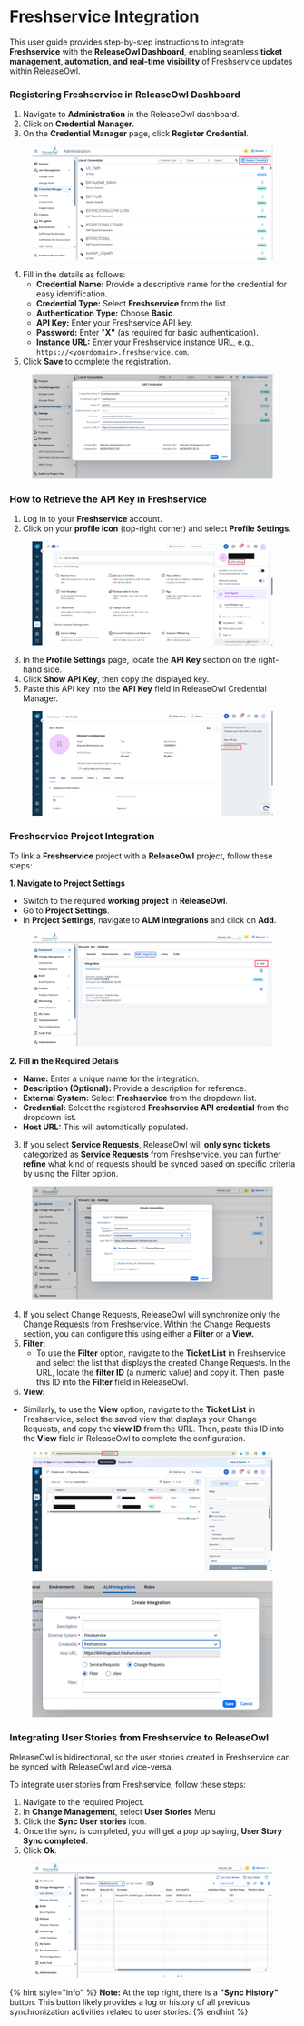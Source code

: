 # Freshservice Integration

This user guide provides step-by-step instructions to integrate **Freshservice** with the **ReleaseOwl Dashboard**, enabling seamless **ticket management, automation, and real-time visibility** of Freshservice updates within ReleaseOwl.

### Registering Freshservice in ReleaseOwl Dashboard&#x20;

1. Navigate to **Administration** in the ReleaseOwl dashboard.
2. Click on **Credential Manager**.
3. On the **Credential Manager** page, click **Register Credential**.

<figure><img src="../../.gitbook/assets/image (1461).png" alt=""><figcaption></figcaption></figure>

4. Fill in the details as follows:
   * **Credential Name:** Provide a descriptive name for the credential for easy identification.
   * **Credential Type:** Select **Freshservice** from the list.
   * **Authentication Type:** Choose **Basic**.
   * **API Key:** Enter your Freshservice API key.
   * **Password:** Enter "**X"** (as required for basic authentication).
   * **Instance URL:** Enter your Freshservice instance URL, e.g., `https://<yourdomain>.freshservice.com`.
5. Click **Save** to complete the registration.

<figure><img src="../../.gitbook/assets/image (1462).png" alt=""><figcaption></figcaption></figure>

### How to Retrieve the API Key in Freshservice

1. Log in to your **Freshservice** account.
2. Click on your **profile icon** (top-right corner) and select **Profile Settings**.

<figure><img src="../../.gitbook/assets/image (1463).png" alt=""><figcaption></figcaption></figure>

3. In the **Profile Settings** page, locate the **API Key** section on the right-hand side.
4. Click **Show API Key**, then copy the displayed key.
5. Paste this API key into the **API Key** field in ReleaseOwl Credential Manager.

<figure><img src="../../.gitbook/assets/image (1464).png" alt=""><figcaption></figcaption></figure>

### **Freshservice Project Integration**

To link a **Freshservice** project with a **ReleaseOwl** project, follow these steps:

**1. Navigate to Project Settings**

* Switch to the required **working project** in **ReleaseOwl**.
* Go to **Project Settings**.
* In **Project Settings**, navigate to **ALM Integrations** and click on **Add**.

<figure><img src="../../.gitbook/assets/image (1465).png" alt=""><figcaption></figcaption></figure>

**2. Fill in the Required Details**

* **Name:** Enter a unique name for the integration.
* **Description (Optional):** Provide a description for reference.
* **External System:** Select **Freshservice** from the dropdown list.
* **Credential:** Select the registered **Freshservice API credential** from the dropdown list.
* **Host URL:** This will automatically populated.&#x20;

3. If you select **Service Requests**, ReleaseOwl will **only sync tickets** categorized as **Service Requests** from Freshservice. you can further **refine** what kind of requests should be synced based on specific criteria by using the Filter option.

<figure><img src="../../.gitbook/assets/image (1466).png" alt=""><figcaption></figcaption></figure>

4. If you select Change Requests, ReleaseOwl will synchronize only the Change Requests from Freshservice. Within the Change Requests section, you can configure this using either a **Filter** or a **View.**
5. **Filter:**
   * To use the **Filter** option, navigate to the **Ticket List** in Freshservice and select the list that displays the created Change Requests. In the URL, locate the **filter ID** (a numeric value) and copy it. Then, paste this ID into the **Filter** field in ReleaseOwl.
6. **View:**

* Similarly, to use the **View** option, navigate to the **Ticket List** in Freshservice, select the saved view that displays your Change Requests, and copy the **view ID** from the URL. Then, paste this ID into the **View** field in ReleaseOwl to complete the configuration.

<figure><img src="../../.gitbook/assets/image (1467).png" alt=""><figcaption></figcaption></figure>

<figure><img src="../../.gitbook/assets/image (885).png" alt=""><figcaption></figcaption></figure>

### **Integrating User Stories from Freshservice to ReleaseOwl**

ReleaseOwl is bidirectional, so the user stories created in Freshservice can be synced with ReleaseOwl and vice-versa.

To integrate user stories from Freshservice, follow these steps:

1. Navigate to the required Project.
2. In **Change Management**, select **User Stories** Menu
3. Click the **Sync User stories** icon.
4. Once the sync is completed, you will get a pop up saying, **User Story Sync completed**.
5. Click **Ok**.

<figure><img src="../../.gitbook/assets/image (1468).png" alt=""><figcaption></figcaption></figure>

{% hint style="info" %}
**Note:** At the top right, there is a **"Sync History"** button. This button likely provides a log or history of all previous synchronization activities related to user stories.
{% endhint %}
